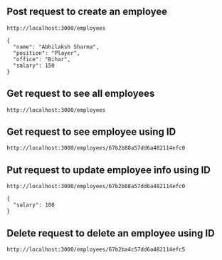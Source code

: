 ## Post request to create an employee

```
http://localhost:3000/employees
```

```
{
  "name": "Abhilaksh Sharma",
  "position": "Player",
  "office": "Bihar",
  "salary": 150
}
```

## Get request to see all employees

```
http://localhost:3000/employees
```

## Get request to see employee using ID

```
http://localhost:3000/employees/67b2b88a57dd6a482114efc0
```

## Put request to update employee info using ID

```
http://localhost:3000/employees/67b2b88a57dd6a482114efc0
```

```
{
  "salary": 100
}
```

## Delete request to delete an employee using ID

```
http://localhost:3000/employees/67b2ba4c57dd6a482114efc5
```
